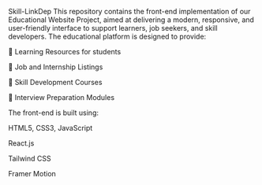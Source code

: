 Skill-LinkDep
This repository contains the front-end implementation of our Educational Website Project, aimed at delivering a modern, responsive, and user-friendly interface to support learners, job seekers, and skill developers. The educational platform is designed to provide:

📘 Learning Resources for students

💼 Job and Internship Listings

🎯 Skill Development Courses

🧠 Interview Preparation Modules

The front-end is built using:

HTML5, CSS3, JavaScript

React.js

Tailwind CSS

Framer Motion
